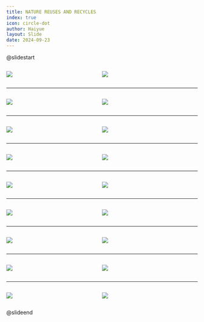 ```yaml
---
title: NATURE REUSES AND RECYCLES
index: true
icon: circle-dot
author: Haiyue
layout: Slide
date: 2024-09-23
---
```

 
@slidestart

<div style="display:flex">
<div style="flex:1">

![](https://raw.githubusercontent.com/yclord/reading/refs/heads/master/english/Level-R/NATURE%20REUSES%20AND%20RECYCLES/001.webp)
</div>
<div style="flex:1">

![](https://raw.githubusercontent.com/yclord/reading/refs/heads/master/english/Level-R/NATURE%20REUSES%20AND%20RECYCLES/002.webp)
</div>
</div>

---

<div style="display:flex">
<div style="flex:1">

![](https://raw.githubusercontent.com/yclord/reading/refs/heads/master/english/Level-R/NATURE%20REUSES%20AND%20RECYCLES/003.webp)
</div>
<div style="flex:1">

![](https://raw.githubusercontent.com/yclord/reading/refs/heads/master/english/Level-R/NATURE%20REUSES%20AND%20RECYCLES/004.webp)
</div>
</div>

---

<div style="display:flex">
<div style="flex:1">

![](https://raw.githubusercontent.com/yclord/reading/refs/heads/master/english/Level-R/NATURE%20REUSES%20AND%20RECYCLES/005.webp)
</div>
<div style="flex:1">

![](https://raw.githubusercontent.com/yclord/reading/refs/heads/master/english/Level-R/NATURE%20REUSES%20AND%20RECYCLES/006.webp)
</div>
</div>

---

<div style="display:flex">
<div style="flex:1">

![](https://raw.githubusercontent.com/yclord/reading/refs/heads/master/english/Level-R/NATURE%20REUSES%20AND%20RECYCLES/007.webp)
</div>
<div style="flex:1">

![](https://raw.githubusercontent.com/yclord/reading/refs/heads/master/english/Level-R/NATURE%20REUSES%20AND%20RECYCLES/008.webp)
</div>
</div>

---

<div style="display:flex">
<div style="flex:1">

![](https://raw.githubusercontent.com/yclord/reading/refs/heads/master/english/Level-R/NATURE%20REUSES%20AND%20RECYCLES/009.webp)
</div>
<div style="flex:1">

![](https://raw.githubusercontent.com/yclord/reading/refs/heads/master/english/Level-R/NATURE%20REUSES%20AND%20RECYCLES/010.webp)
</div>
</div>

---

<div style="display:flex">
<div style="flex:1">

![](https://raw.githubusercontent.com/yclord/reading/refs/heads/master/english/Level-R/NATURE%20REUSES%20AND%20RECYCLES/011.webp)
</div>
<div style="flex:1">

![](https://raw.githubusercontent.com/yclord/reading/refs/heads/master/english/Level-R/NATURE%20REUSES%20AND%20RECYCLES/012.webp)
</div>
</div>

---

<div style="display:flex">
<div style="flex:1">

![](https://raw.githubusercontent.com/yclord/reading/refs/heads/master/english/Level-R/NATURE%20REUSES%20AND%20RECYCLES/013.webp)
</div>
<div style="flex:1">

![](https://raw.githubusercontent.com/yclord/reading/refs/heads/master/english/Level-R/NATURE%20REUSES%20AND%20RECYCLES/014.webp)
</div>
</div>

---

<div style="display:flex">
<div style="flex:1">

![](https://raw.githubusercontent.com/yclord/reading/refs/heads/master/english/Level-R/NATURE%20REUSES%20AND%20RECYCLES/015.webp)
</div>
<div style="flex:1">

![](https://raw.githubusercontent.com/yclord/reading/refs/heads/master/english/Level-R/NATURE%20REUSES%20AND%20RECYCLES/016.webp)
</div>
</div>

---

<div style="display:flex">
<div style="flex:1">

![](https://raw.githubusercontent.com/yclord/reading/refs/heads/master/english/Level-R/NATURE%20REUSES%20AND%20RECYCLES/017.webp)
</div>
<div style="flex:1">

![](https://raw.githubusercontent.com/yclord/reading/refs/heads/master/english/Level-R/NATURE%20REUSES%20AND%20RECYCLES/018.webp)
</div>
</div>

@slideend
